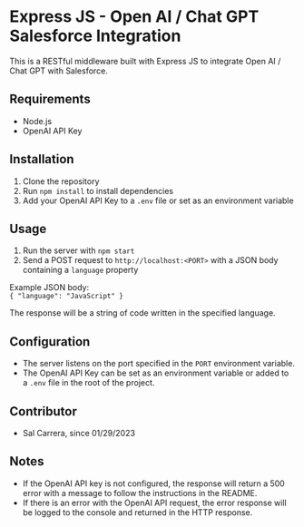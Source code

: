 # Express JS - Open AI / Chat GPT Salesforce Integration

This is a RESTful middleware built with Express JS to integrate Open AI / Chat GPT with Salesforce.

## Requirements
- Node.js
- OpenAI API Key

## Installation
1. Clone the repository
2. Run `npm install` to install dependencies
3. Add your OpenAI API Key to a `.env` file or set as an environment variable

## Usage
1. Run the server with `npm start`
2. Send a POST request to `http://localhost:<PORT>` with a JSON body containing a `language` property

Example JSON body:  
`
{
  "language": "JavaScript"
}
`


The response will be a string of code written in the specified language.

## Configuration
- The server listens on the port specified in the `PORT` environment variable.
- The OpenAI API Key can be set as an environment variable or added to a `.env` file in the root of the project.

## Contributor
- Sal Carrera, since 01/29/2023

## Notes
- If the OpenAI API key is not configured, the response will return a 500 error with a message to follow the instructions in the README.
- If there is an error with the OpenAI API request, the error response will be logged to the console and returned in the HTTP response.
